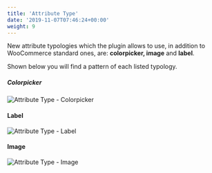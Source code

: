 ```yaml
---
title: 'Attribute Type'
date: '2019-11-07T07:46:24+00:00'
weight: 9
---
```


New attribute typologies which the plugin allows to use, in addition to WooCommerce standard ones, are: **colorpicker, image** and **label**.

Shown below you will find a pattern of each listed typology.

##### Colorpicker

![Attribute Type - Colorpicker](../images/attr_color.png "Attribute Type - Colorpicker")

#### Label

![Attribute Type - Label](../images/attr_label.png "Attribute Type - Label")

#### Image

![Attribute Type - Image](../images/show_image_front.png "Attribute Type - Image")